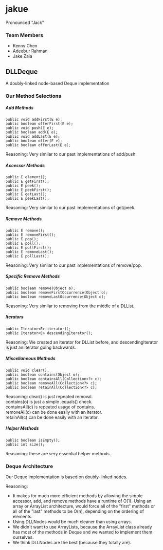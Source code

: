 # jakue
Pronounced "Jack"  

### Team Members
* Kenny Chen
* Adeebur Rahman
* Jake Zaia

## DLLDeque
A doubly-linked node-based Deque implementation  

### Our Method Selections

##### Add Methods
```
public void addFirst(E e);
public boolean offerFirst(E e);
public void push(E e);
public boolean add(E e);
public void addLast(E e);
public boolean offer(E e);
public boolean offerLast(E e);
```
Reasoning: Very similar to our past implementations of add/push.

##### Accessor Methods
```
public E element();
public E getFirst();
public E peek();
public E peekFirst();
public E getLast();
public E peekLast();
```
Reasoning: Very similar to our past implementations of get/peek.

##### Remove Methods
```
public E remove();
public E removeFirst();
public E pop();
public E poll();
public E pollFirst();
public E removeLast();
public E pollLast();
```
Reasoning: Very similar to our past implementations of remove/pop.

##### Specific Remove Methods
```
public boolean remove(Object o); 
public boolean removeFirstOccurrence(Object o);
public boolean removeLastOccurrence(Object o);
```
Reasoning: Very similar to removing from the middle of a DLList.

##### Iterators
```
public Iterator<E> iterator();
public Iterator<E> descendingIterator();
```
Reasoning: We created an iterator for DLList before, and descendingIterator is just an iterator going backwards.

##### Miscellaneous Methods
```
public void clear();
public boolean contains(Object o);
public boolean containsAll(Collection<?> c);
public boolean removeAll(Collection<?> c);
public boolean retainAll(Collection<?> c);
```
Reasoning: clear() is just repeated removal.  
contains(o) is just a simple .equals() check.  
containsAll(c) is repeated usage of contains.  
removeAll(c) can be done easily with an iterator.  
retainAll(c) can be done easily with an iterator.  

##### Helper Methods
```
public boolean isEmpty(); 
public int size();
```
Reasoning: these are very essential helper methods.

### Deque Architecture
Our Deque implementation is based on doubly-linked nodes.

Reasoning:
* It makes for much more efficient methods by allowing the simple accessor, add, and remove methods have a runtime of O(1). Using an array or ArrayList architecture, would force all of the "first" methods or all of the "last" methods to be O(n), depending on the ordering of elements.  
* Using DLLNodes would be much cleaner than using arrays.  
* We didn't want to use ArrayLists, because the ArrayList class already has most of the methods in Deque and we wanted to implement them ourselves.  
* We think DLLNodes are the best (because they totally are).  